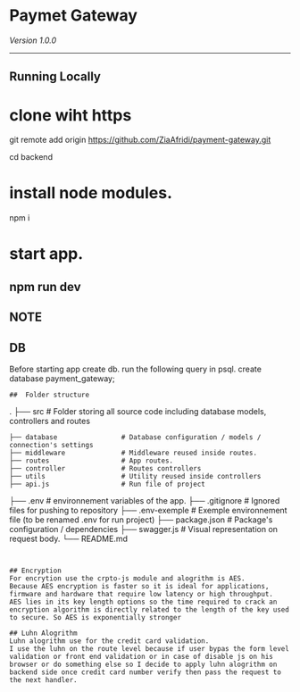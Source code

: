 # Paymet Gateway

*Version 1.0.0*

---
##  Running Locally
# clone wiht https
git remote add origin https://github.com/ZiaAfridi/payment-gateway.git

cd backend
# install node modules.
npm i
# start app.
npm run dev
----

## NOTE
## DB 
Before starting app create db.
run the following query in psql.
create database payment_gateway;

```
##  Folder structure

```
.
├── src                    		# Folder storing all source code including database models, controllers and routes

	├── database          		# Database configuration / models / connection's settings
    ├── middleware              # Middleware reused inside routes.
	├── routes       			# App routes.
    ├── controller     			# Routes controllers
    ├── utils          			# Utility reused inside controllers
	├── api.js          		# Run file of project

├── .env                        # environnement variables of the app.
├── .gitignore                  # Ignored files for pushing to repository
├── .env-exemple                # Exemple environnement file (to be renamed .env for run project)
├── package.json                # Package's configuration / dependencies
├── swagger.js                  # Visual representation on request body.
└── README.md

```


## Encryption
For encrytion use the crpto-js module and alogrithm is AES. 
Because AES encryption is faster so it is ideal for applications, firmware and hardware that require low latency or high throughput.
AES lies in its key length options so the time required to crack an encryption algorithm is directly related to the length of the key used to secure. So AES is exponentially stronger

## Luhn Alogrithm
Luhn alogrithm use for the credit card validation.
I use the luhn on the route level because if user bypas the form level validation or front end validation or in case of disable js on his browser or do something else so I decide to apply luhn alogrithm on backend side once credit card number verify then pass the request to the next handler.

